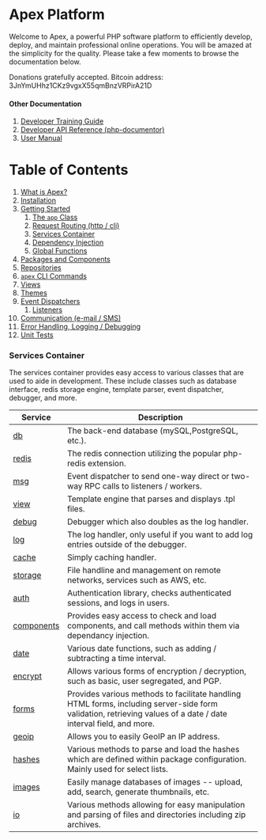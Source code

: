 
# Apex Platform

Welcome to Apex, a powerful PHP software platform to efficiently develop, deploy, and maintain professional
online operations.  You  will be amazed at the simplicity for the quality.  Please take a few moments to
browse the documentation below.

Donations gratefully accepted.  Bitcoin address:  3JnYmUHhz1CKz9vgxX55qmBnzVRPirA21D


#### Other Documentation

1. [Developer Training Guide](training/index.md)
2. [Developer API Reference (php-documentor)](https://apex-platform.org/api/)
3. [User Manual](core/index.md)

# Table of Contents

1. [What is Apex?](about.md)
2. [Installation](install.md)
3. [Getting Started](getting_started.md)
    1. [The `app` Class](app.md)
    2. [Request Routing (http / cli)](routing.md)
    3. [Services Container](services.md)
    4. [Dependency Injection](di.md)
    5. [Global Functions](global_functions.md)
4. [Packages and Components](packages.md)
5. [Repositories](repos.md)
6. [`apex` CLI Commands](cli.md)
7. [Views](views.md)
8. [Themes](themes.md)
9. [Event Dispatchers](event_dispatchers.md)
    1. [Listeners](listeners.md)
10. [Communication (e-mail / SMS)](communicate.md)
11. [Error Handling, Logging / Debugging](logging.md)
12. [Unit Tests](tests.md)


### Services Container

The services container provides easy access to various classes that are used to aide in development.  These
include classes such as database interface, redis storage engine, template parser, event dispatcher, debugger,
and more.

Service | Description 
------------- |------------- 
[db](database.md) | The back-end database (mySQL,PostgreSQL, etc.). 
[redis](redis.md) | The redis connection utilizing the popular php-redis extension.
[msg](event_dispatchers.md) | Event dispatcher to send one-way direct or two-way RPC calls to listeners / workers. 
[view](https://apex-platform.org/api/classes/apex.app.web.view.html) | Template engine that parses and displays .tpl files. 
[debug](https://apex-platform.org/api/classes/apex.app.sys.debug.html) | Debugger which also doubles as the log handler.
[log](https://apex-platform.org/api/classes/apex.app.sys.log.html) | The log handler, only useful if you want to add log entries outside of the debugger.
[cache](https://apex-platform.org/api/classes/apex.app.io.cache.html) | Simply caching handler.
[storage](https://apex-platform.org/api/classes/apex.app.io.storage.html) | File handline and management on remote networks, services such as AWS, etc.
[auth](https://apex-platform.org/api/classes/apex.app.sys.auth.html) | Authentication library, checks authenticated sessions, and logs in users.
[components](https://apex-platform.org/api/classes/apex.app.sys.components.html) | Provides easy access to check and load components, and call methods within them via dependancy injection.
[date](https://apex-platform.org/api/classes/apex.app.utils.date.html) | Various date functions, such as adding / subtracting a time interval.
[encrypt](https://apex-platform.org/api/classes/apex.app.sys.encrypt.html) | Allows various forms of encryption / decryption, such as basic, user segregated, and PGP.
[forms](https://apex-platform.org/api/classes/apex.app.utils.forms.html) | Provides various methods to facilitate handling HTML forms, including server-side form validation, retrieving values of a date / date interval field, and more. 
[geoip](https://apex-platform.org/api/classes/apex.app.utils.geoip.html) | Allows you to easily GeoIP an IP address.
[hashes](https://apex-platform.org/api/classes/apex.app.utils.hashes.html) | Various methods to parse and load the hashes which are defined within package configuration. Mainly used for select lists.
[images](https://apex-platform.org/api/classes/apex.app.utils.images.html) | Easily manage databases of images -- upload, add, search, generate thumbnails, etc.
[io](https://apex-platform.org/api/classes/apex.app.io.io.html) | Various methods allowing for easy manipulation and parsing of files and directories including zip archives.





